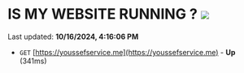 # IS MY WEBSITE RUNNING ? [![](https://img.shields.io/static/v1?label=Sponsor&message=%E2%9D%A4&logo=GitHub&color=%23fe8e86)](https://github.com/sponsors/Youssef-Lehmam)

Last updated: **10/16/2024, 4:16:06 PM**

- `GET` [https://youssefservice.me](https://youssefservice.me) - **Up** (341ms)
